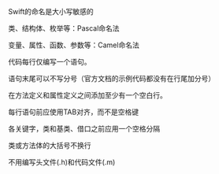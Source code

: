 Swift的命名是大小写敏感的

类、结构体、枚举等：Pascal命名法   

变量、属性、函数、参数等：Camel命名法 

代码每行仅编写一个语句。

语句末尾可以不写分号（官方文档的示例代码都没有在行尾加分号）

在方法定义和属性定义之间添加至少有一个空白行。

每行语句前应使用TAB对齐，而不是空格键

各关键字，类和基类、借口之前应用一个空格分隔

类或方法体的大括号不换行

不用编写头文件(.h)和代码文件(.m)